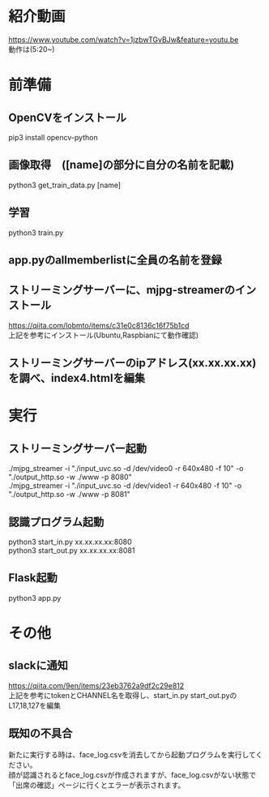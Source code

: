 # 紹介動画
https://www.youtube.com/watch?v=1jzbwTGvBJw&feature=youtu.be  
動作は(5:20~)

# 前準備
## OpenCVをインストール
pip3 install opencv-python

## 画像取得　([name]の部分に自分の名前を記載)
python3 get_train_data.py [name]

## 学習
python3 train.py

## app.pyのallmemberlistに全員の名前を登録

## ストリーミングサーバーに、mjpg-streamerのインストール
https://qiita.com/lobmto/items/c31e0c8136c16f75b1cd  
上記を参考にインストール(Ubuntu,Raspbianにて動作確認)

## ストリーミングサーバーのipアドレス(xx.xx.xx.xx)を調べ、index4.htmlを編集



# 実行
## ストリーミングサーバー起動
./mjpg_streamer -i "./input_uvc.so -d /dev/video0 -r 640x480 -f 10" -o "./output_http.so -w ./www -p 8080"  
./mjpg_streamer -i "./input_uvc.so -d /dev/video1 -r 640x480 -f 10" -o "./output_http.so -w ./www -p 8081"

## 認識プログラム起動
python3 start_in.py xx.xx.xx.xx:8080  
python3 start_out.py xx.xx.xx.xx:8081

## Flask起動
python3 app.py


# その他
## slackに通知
https://qiita.com/9en/items/23eb3762a9df2c29e812  
上記を参考にtokenとCHANNEL名を取得し、start_in.py start_out.pyのL17,18,127を編集

## 既知の不具合
新たに実行する時は、face_log.csvを消去してから起動プログラムを実行してください。  
顔が認識されるとface_log.csvが作成されますが、face_log.csvがない状態で「出席の確認」ページに行くとエラーが表示されます。
